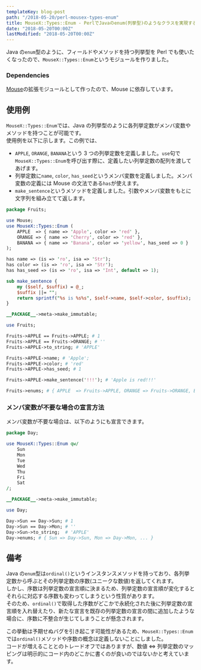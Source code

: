 ```yaml
---
templateKey: blog-post
path: "/2018-05-20/perl-mousex-types-enum"
title: MouseX::Types::Enum - PerlでJavaのenum(列挙型)のようなクラスを実現するモジュール
date: "2018-05-20T00:00Z"
lastModified: "2018-05-20T00:00Z"
---
```


<preview-link title="MouseX::Types::Enum" url="https://metacpan.org/pod/MouseX::Types::Enum"></preview-link>

Java の`enum`型のように、フィールドやメソッドを持つ列挙型を Perl でも使いたくなったので、`MouseX::Types::Enum`というモジュールを作りました。

### Dependencies

[Mouse](https://metacpan.org/pod/Mouse)の拡張モジュールとして作ったので、Mouse に依存しています。

## 使用例

`MouseX::Types::Enum`では、Java の列挙型のように各列挙定数がメンバ変数やメソッドを持つことが可能です。  
使用例を以下に示します。この例では、

- `APPLE`, `ORANGE`, `BANANA`という 3 つの列挙定数を定義しました。`use`句で`MouseX::Types::Enum`を呼び出す際に、定義したい列挙定数の配列を渡してあげます。
- 列挙定数に`name`, `color`, `has_seed`というメンバ変数を定義しました。メンバ変数の定義には Mouse の文法である`has`が使えます。
- `make_sentence`というメソッドを定義しました。引数やメンバ変数をもとに文字列を組み立てて返します。

```perl
package Fruits;

use Mouse;
use MouseX::Types::Enum (
    APPLE  => { name => 'Apple', color => 'red' },
    ORANGE => { name => 'Cherry', color => 'red' },
    BANANA => { name => 'Banana', color => 'yellow', has_seed => 0 }
);

has name => (is => 'ro', isa => 'Str');
has color => (is => 'ro', isa => 'Str');
has has_seed => (is => 'ro', isa => 'Int', default => 1);

sub make_sentence {
    my ($self, $suffix) = @_;
    $suffix ||= "";
    return sprintf("%s is %s%s", $self->name, $self->color, $suffix);
}

__PACKAGE__->meta->make_immutable;
```

```perl
use Fruits;

Fruits->APPLE == Fruits->APPLE; # 1
Fruits->APPLE == Fruits->ORANGE; # ''
Fruits->APPLE->to_string; # 'APPLE'

Fruits->APPLE->name; # 'Apple';
Fruits->APPLE->color; # 'red'
Fruits->APPLE->has_seed; # 1

Fruits->APPLE->make_sentence('!!!'); # 'Apple is red!!!'

Fruits->enums; # { APPLE  => Fruits->APPLE, ORANGE => Fruits->ORANGE, BANANA => Fruits->BANANA }
```

### メンバ変数が不要な場合の宣言方法

メンバ変数が不要な場合は、以下のようにも宣言できます。

```perl
package Day;

use MouseX::Types::Enum qw/
    Sun
    Mon
    Tue
    Wed
    Thu
    Fri
    Sat
/;

__PACKAGE__->meta->make_immutable;
```

```perl
use Day;

Day->Sun == Day->Sun; # 1
Day->Sun == Day->Mon; # ''
Day->Sun->to_string;  # 'APPLE'
Day->enums; # { Sun => Day->Sun, Mon => Day->Mon, ... }
```

## 備考

Java の`enum`型は`ordinal()`というインスタンスメソッドを持っており、各列挙定数から呼ぶとその列挙定数の序数(ユニークな数値)を返してくれます。  
しかし、序数は列挙定数の宣言順に決まるため、列挙定数の宣言順が変化するとそれらに対応する序数も変わってしまうという性質があります。  
そのため、`ordinal()`で取得した序数がどこかで永続化された後に列挙定数の宣言順を入れ替えたり、新たな宣言を既存の列挙定数の宣言の間に追加したような場合に、序数に不整合が生じてしまうことが懸念されます。

この挙動は予期せぬバグを引き起こす可能性があるため、`MouseX::Types::Enum`では`ordinal()`メソッドや序数の概念は定義しないことにしました。  
コードが増えることとのトレードオフではありますが、数値 ⇔ 列挙定数のマッピングは明示的にコード内のどこかに書くのが良いのではないかと考えています。
